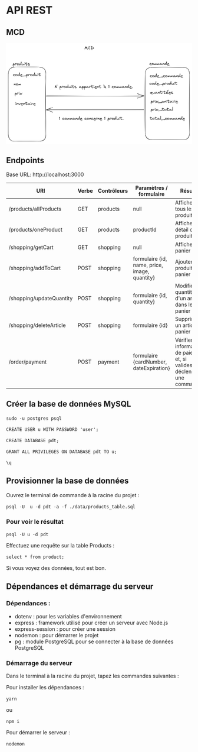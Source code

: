 # API REST

## MCD

<img src="./images/application de paiement(MCD).png">

## Endpoints

Base URL: http://localhost:3000

| URI                       | Verbe | Contrôleurs            | Paramètres / formulaire                               | Résumé                              |
|---------------------------|-------|------------------------|-------------------------------------------------------|-------------------------------------|
| /products/allProducts     | GET   | products               | null                                                  | Afficher tous les produits          |
| /products/oneProduct      | GET   | products               | productId                                             | Afficher le détail d'un produit     |
| /shopping/getCart         | GET   | shopping               | null                                                  | Afficher le panier                  |
| /shopping/addToCart       | POST  | shopping               | formulaire {id, name, price, image, quantity}         | Ajouter un produit au panier        |
| /shopping/updateQuantity  | POST  | shopping               | formulaire {id, quantity}                             | Modifier la quantité d'un article dans le panier |
| /shopping/deleteArticle   | POST  | shopping               | formulaire {id}                                       | Supprimer un article du panier      |
| /order/payment            | POST  | payment                | formulaire {cardNumber, dateExpiration}               | Vérifier les informations de paiement et, si valides, déclencher une commande |

## Créer la base de données MySQL

```shell
sudo -u postgres psql
```
```shell
CREATE USER u WITH PASSWORD 'user';
```
```shell
CREATE DATABASE pdt;
```
```shell
GRANT ALL PRIVILEGES ON DATABASE pdt TO u;
```
```shell
\q
```
## Provisionner la base de données

Ouvrez le terminal de commande à la racine du projet :

```shell
psql -U  u -d pdt -a -f ./data/products_table.sql
```

### Pour voir le résultat

```shell
psql -U u -d pdt
```
Effectuez une requête sur la table Products :

```shell
select * from product;
```
Si vous voyez des données, tout est bon.

## Dépendances et démarrage du serveur

### Dépendances :

- dotenv : pour les variables d'environnement
- express : framework utilisé pour créer un serveur avec Node.js
- express-session : pour créer une session
- nodemon : pour démarrer le projet
- pg : module PostgreSQL pour se connecter à la base de données PostgreSQL

### Démarrage du serveur

Dans le terminal à la racine du projet, tapez les commandes suivantes :

Pour installer les dépendances :

```shell
yarn
```
ou

```shell
npm i
```
Pour démarrer le serveur :

```shell
nodemon
```


